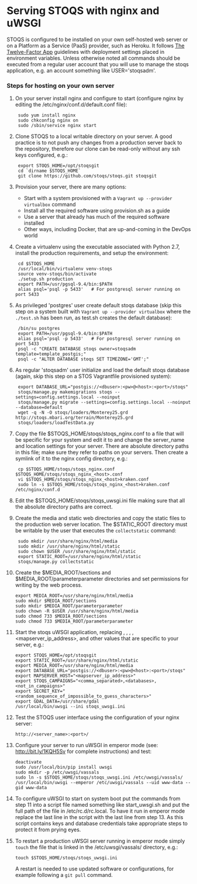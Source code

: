 Serving STOQS with nginx and uWSGI
==================================

STOQS is configured to be installed on your own self-hosted web server or on a 
Platform as a Service (PaaS) provider, such as Heroku.  It follows
[The Twelve-Factor App](http://12factor.net/) guidelines with deployment 
settings placed in environment variables.  Unless otherwise noted all commands
should be executed from a regular user account that you will use to manage
the stoqs application, e.g. an account something like USER='stoqsadm'.

### Steps for hosting on your own server

1. On your server install nginx and configure to start (configure nginx
   by editing the /etc/nginx/conf.d/default.conf file):

        sudo yum install nginx
        sudo chkconfig nginx on
        sudo /sbin/service nginx start

2. Clone STOQS to a local writable directory on your server. A good practice
   is to not push any changes from a production server back to the repository,
   therefore our clone can be read-only without any ssh keys configured, e.g.:

        export STOQS_HOME=/opt/stoqsgit
        cd `dirname $STOQS_HOME`
        git clone https://github.com/stoqs/stoqs.git stoqsgit

3. Provision your server, there are many options: 

    * Start with a system provisioned with a `Vagrant up --provider virtualbox` command
    * Install all the required software using provision.sh as a guide
    * Use a server that already has much of the required software installed
    * Other ways, including Docker, that are up-and-coming in the DevOps world

4. Create a virtualenv using the executable associated with Python 2.7, install 
   the production requirements, and setup the environment:
   
        cd $STOQS_HOME 
        /usr/local/bin/virtualenv venv-stoqs
        source venv-stoqs/bin/activate
        ./setup.sh production
        export PATH=/usr/pgsql-9.4/bin:$PATH
        alias psql='psql -p 5433'   # For postgresql server running on port 5433

5. As privileged 'postgres' user create default stoqs database (skip this step on
   a system built with `Vagrant up --provider virtualbox` where the `./test.sh`
   has been run, as test.sh creates the default database):

        /bin/su postgres
        export PATH=/usr/pgsql-9.4/bin:$PATH
        alias psql='psql -p 5433'   # For postgresql server running on port 5433
        psql -c "CREATE DATABASE stoqs owner=stoqsadm template=template_postgis;"
        psql -c "ALTER DATABASE stoqs SET TIMEZONE='GMT';"

6. As regular 'stoqsadm' user initialize and load the default stoqs database (again,
   skip this step on a STOS Vagrantfile provisioned system):

        export DATABASE_URL="postgis://<dbuser>:<pw>@<host>:<port>/stoqs"
        stoqs/manage.py makemigrations stoqs --settings=config.settings.local --noinput
        stoqs/manage.py migrate --settings=config.settings.local --noinput --database=default
        wget -q -N -O stoqs/loaders/Monterey25.grd http://stoqs.mbari.org/terrain/Monterey25.grd
        stoqs/loaders/loadTestData.py

7. Copy the file $STOQS_HOME/stoqs/stoqs_nginx.conf to a file that will be
   specific for your system and edit it to and change the server_name
   and location settings for your server.  There are absolute directory paths in 
   this file; make sure they refer to paths on your servers.  Then create a
   symlink of it to the nginx config directory, e.g.:

        cp $STOQS_HOME/stoqs/stoqs_nginx.conf $STOQS_HOME/stoqs/stoqs_nginx_<host>.conf
        vi $STOQS_HOME/stoqs/stoqs_nginx_<host>kraken.conf
        sudo ln -s $STOQS_HOME/stoqs/stoqs_nginx_<host>kraken.conf /etc/nginx/conf.d

8. Edit the $STOQS_HOME/stoqs/stoqs_uwsgi.ini file making sure that all the 
   absolute directory paths are correct.

9. Create the media and static web directories and copy the static files to the 
   production web server location. The $STATIC_ROOT directory must be writable 
   by the user that executes the `collectstatic` command:

        sudo mkdir /usr/share/nginx/html/media
        sudo mkdir /usr/share/nginx/html/static
        sudo chown $USER /usr/share/nginx/html/static
        export STATIC_ROOT=/usr/share/nginx/html/static
        stoqs/manage.py collectstatic

10. Create the $MEDIA_ROOT/sections and $MEDIA_ROOT/parameterparameter
    directories and set permissions for writing by the web process. 

        export MEDIA_ROOT=/usr/share/nginx/html/media
        sudo mkdir $MEDIA_ROOT/sections
        sudo mkdir $MEDIA_ROOT/parameterparameter
        sudo chown -R $USER /usr/share/nginx/html/media
        sudo chmod 733 $MEDIA_ROOT/sections
        sudo chmod 733 $MEDIA_ROOT/parameterparameter


11. Start the stoqs uWSGI application, replacing <dbuser>, <pw>, <host>, <port>, 
    <mapserver_ip_address>, and other values that are specific to your 
    server, e.g.:

        export STOQS_HOME=/opt/stoqsgit
        export STATIC_ROOT=/usr/share/nginx/html/static
        export MEDIA_ROOT=/usr/share/nginx/html/media
        export DATABASE_URL="postgis://<dbuser>:<pw>@<host>:<port>/stoqs"
        export MAPSERVER_HOST="<mapserver_ip_address>"
        export STOQS_CAMPAIGNS="<comma_separated>,<databases>,<not_in_campaigns>"
        export SECRET_KEY="<random_sequence_of_impossible_to_guess_characters>"
        export GDAL_DATA=/usr/share/gdal
        /usr/local/bin/uwsgi --ini stoqs_uwsgi.ini

12. Test the STOQS user interface using the configuration of your nginx server:

        http://<server_name>:<port>/

13. Configure your server to run uWSGI in emperor mode (see: http://bit.ly/1KQH5Sv
    for complete instructions) and test:

        deactivate
        sudo /usr/local/bin/pip install uwsgi
        sudo mkdir -p /etc/uwsgi/vassals
        sudo ln -s $STOQS_HOME/stoqs/stoqs_uwsgi.ini /etc/uwsgi/vassals/
        /usr/local/bin/uwsgi --emperor /etc/uwsgi/vassals --uid www-data --gid www-data

14. To configure uWSGI to start on system boot put the commands from step 11 into 
    a script file named something like start_uwsgi.sh and put the full path of the file
    in /etc/rc.d/rc.local.  To have it run in emperor mode replace the last line 
    in the script with the last line from step 13.  As this script contains keys 
    and database credentials take appropriate steps to protect it from prying eyes.

15. To restart a production uWSGI server running in emperor mode simply `touch`
    the file that is linked in the /etc/uwsgi/vassals/ directory, e.g.:

        touch $STOQS_HOME/stoqs/stoqs_uwsgi.ini

    A restart is needed to use updated software or configurations, for example
    following a `git pull` command.

